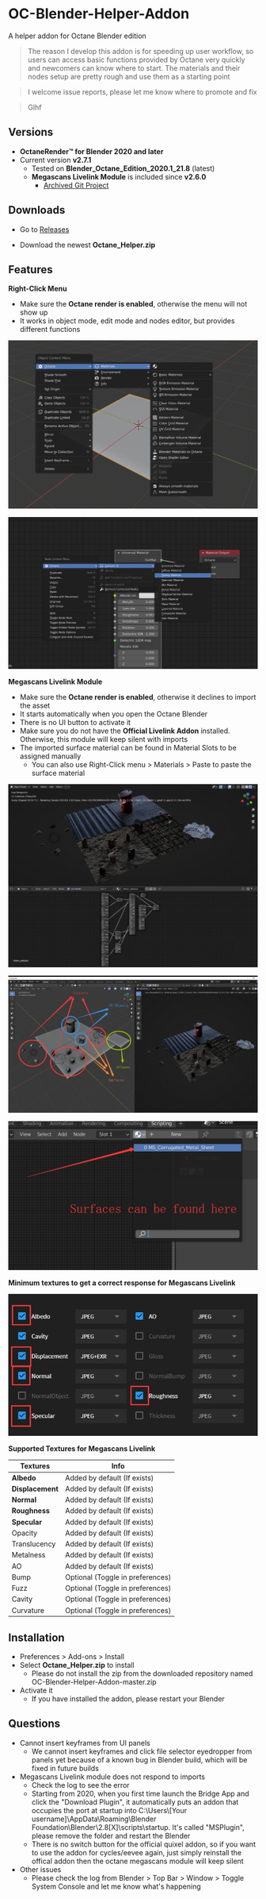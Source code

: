 # OC-Blender-Helper-Addon

A helper addon for Octane Blender edition



> The reason I develop this addon is for speeding up user workflow, so users can access basic functions provided by Octane very quickly and newcomers can know where to start. The materials and their nodes setup are pretty rough and use them as a starting point

> I welcome issue reports, please let me know where to promote and fix

> Glhf



## Versions

* **OctaneRender™ for Blender 2020 and later**
* Current version **v2.7.1**
  * Tested on **Blender_Octane_Edition_2020.1_21.8** (latest)
  * **Megascans Livelink Module** is included since **v2.6.0**
    * [Archived Git Project](https://github.com/Yichen-Dou/MSLiveLink-OC-Blender)

## Downloads

* Go to [Releases](https://github.com/Yichen-Dou/OC-Blender-Helper-Addon/releases)

* Download the newest **Octane_Helper.zip**

## Features

**Right-Click Menu**

* Make sure the **Octane render is enabled**, otherwise the menu will not show up
* It works in object mode, edit mode and nodes editor, but provides different functions

![1591685781241](assets/1591685781241.png)

![1591686366725](assets/1591686366725.png)

**Megascans Livelink Module**

* Make sure the **Octane render is enabled**, otherwise it declines to import the asset
* It starts automatically when you open the Octane Blender
* There is no UI button to activate it
* Make sure you do not have the **Official Livelink Addon** installed. Otherwise, this module will keep silent with imports
* The imported surface material can be found in Material Slots to be assigned manually
  * You can also use Right-Click menu > Materials > Paste to paste the surface material

![image-20200308174856061](assets/image-20200308174856061.png)

![image-20200308175602574](assets/image-20200308175602574.png)

![image-20200613123137705](assets/image-20200613123137705.png)

**Minimum textures to get a correct response for Megascans Livelink**

![image-20200308173100845](assets/image-20200308173100845.png)

**Supported Textures for Megascans Livelink**

| Textures         | Info                             |
| ---------------- | -------------------------------- |
| **Albedo**       | Added by default (If exists)     |
| **Displacement** | Added by default (If exists)     |
| **Normal**       | Added by default (If exists)     |
| **Roughness**    | Added by default (If exists)     |
| **Specular**     | Added by default (If exists)     |
| Opacity          | Added by default (If exists)     |
| Translucency     | Added by default (If exists)     |
| Metalness        | Added by default (If exists)     |
| AO               | Added by default (If exists)     |
| Bump             | Optional (Toggle in preferences) |
| Fuzz             | Optional (Toggle in preferences) |
| Cavity           | Optional (Toggle in preferences) |
| Curvature        | Optional (Toggle in preferences) |

## Installation

* Preferences > Add-ons > Install
* Select **Octane_Helper.zip** to install
  * Please do not install the zip from the downloaded repository named OC-Blender-Helper-Addon-master.zip
* Activate it
  * If you have installed the addon, please restart your Blender

## Questions

* Cannot insert keyframes from UI panels
  * We cannot insert keyframes and click file selector eyedropper from panels yet because of a known bug in Blender build, which will be fixed in future builds
* Megascans Livelink module does not respond to imports
  * Check the log to see the error
  * Starting from 2020, when you first time launch the Bridge App and click the "Download Plugin", it automatically puts an addon that occupies the port at startup into C:\Users\\[Your username]\AppData\Roaming\Blender Foundation\Blender\2.8[X]\scripts\startup. It's called "MSPlugin", please remove the folder and restart the Blender
  * There is no switch button for the official quixel addon, so if you want to use the addon for cycles/eevee again, just simply reinstall the offical addon then the octane megascans module will keep silent
* Other issues
  * Please check the log from Blender > Top Bar > Window > Toggle System Console and let me know what's happening

